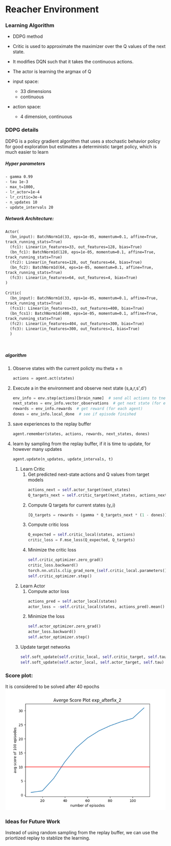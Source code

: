 # Reacher Environment 

### Learning Algorithm
- DDPG method
- Critic is used to approximate the maximizer over the Q values of the next state. 
- It modifies DQN such that it takes the continuous actions. 
- The actor is learning the argmax of Q

- input space: 
    - 33 dimensions
    - continuous
- action space: 
    - 4 dimension, continuous


### DDPG details

DDPG is a policy gradient algorithm that uses a stochastic behavior policy for good exploration but estimates a deterministic target policy, which is much easier to learn

##### Hyper parameters 
    - gamma 0.99 
    - tau 1e-3 
    - max_t=1000, 
    - lr_actor=1e-4 
    - lr_critic=3e-4
    - n_updates 10
    - update_intervals 20
    
##### Network Architecture:
```
Actor(
  (bn_input): BatchNorm1d(33, eps=1e-05, momentum=0.1, affine=True, track_running_stats=True)
  (fc1): Linear(in_features=33, out_features=128, bias=True)
  (bn_fc1): BatchNorm1d(128, eps=1e-05, momentum=0.1, affine=True, track_running_stats=True)
  (fc2): Linear(in_features=128, out_features=64, bias=True)
  (bn_fc2): BatchNorm1d(64, eps=1e-05, momentum=0.1, affine=True, track_running_stats=True)
  (fc3): Linear(in_features=64, out_features=4, bias=True)
)

Critic(                                                                                                       
  (bn_input): BatchNorm1d(33, eps=1e-05, momentum=0.1, affine=True, track_running_stats=True)                 
  (fcs1): Linear(in_features=33, out_features=400, bias=True)                                                 
  (bn_fcs1): BatchNorm1d(400, eps=1e-05, momentum=0.1, affine=True, track_running_stats=True)                 
  (fc2): Linear(in_features=404, out_features=300, bias=True)                                                 
  (fc3): Linear(in_features=300, out_features=1, bias=True)                                                   
  )
  
 
```
    
##### algorithm

1. Observe states with the current policty mu theta + n
    ```python
    actions = agent.act(states)
    ```
2. Execute a in the environment and observe next state (s,a,r,s',d')
    ```python
    env_info = env.step(actions)[brain_name]  # send all actions to tne environment
    next_states = env_info.vector_observations  # get next state (for each agent)
    rewards = env_info.rewards  # get reward (for each agent)
    dones = env_info.local_done  # see if episode finished
    ```
    
3. save experiences to the replay buffer
    ```python
    agent.remember(states, actions, rewards, next_states, dones)
    ```
    
4. learn by sampling from the replay buffer, if it is time to update, for however many updates
    ```python
    agent.update(n_updates, update_intervals, t)
    ```
    1. Learn Critic 
        1. Get predicted next-state actions and Q values from target models
            ```python
            actions_next = self.actor_target(next_states)
            Q_targets_next = self.critic_target(next_states, actions_next)
            ```
        2. Compute Q targets for current states (y_i) 
            ```python
            [Q_targets = rewards + (gamma * Q_targets_next * (1 - dones))]
            ```
        3. Compute critic loss
            ```python
            Q_expected = self.critic_local(states, actions)
            critic_loss = F.mse_loss(Q_expected, Q_targets)
            ```
        4. Minimize the critic loss
            ```python
            self.critic_optimizer.zero_grad()
            critic_loss.backward()
            torch.nn.utils.clip_grad_norm_(self.critic_local.parameters(), 1)  #
            self.critic_optimizer.step()
            ```
    2. Learn Actor
        1. Compute actor loss
            ```python
            actions_pred = self.actor_local(states)
            actor_loss = -self.critic_local(states, actions_pred).mean()
            ```
        2. Minimize the loss
            ```python
            self.actor_optimizer.zero_grad()
            actor_loss.backward()
            self.actor_optimizer.step()
            ```
    3. Update target networks
        ```python
        self.soft_update(self.critic_local, self.critic_target, self.tau)
        self.soft_update(self.actor_local, self.actor_target, self.tau)
        ```
     
###  Score plot: 
It is considered to be solved after 40 epochs
![Score Plot](experiments/exp_afterfix_2_2019-04-07_07:16:09/score.png)
   
    
### Ideas for Future Work

Instead of using random sampling from the replay buffer, we can use the priortized replay to stablize the learning. 
